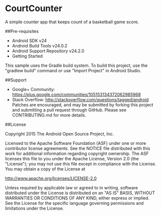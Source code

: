 # CourtCounter
A simple counter app that keeps count of a basketball game score.

##Pre-requisites

- Android SDK v24
- Android Build Tools v24.0.2
- Android Support Repository v24.2.0
- Getting Started

This sample uses the Gradle build system. To build this project, use the "gradlew build" command or use "Import Project" in Android Studio.

##Support

- Google+ Community: https://plus.google.com/communities/105153134372062985968
- Stack Overflow: http://stackoverflow.com/questions/tagged/android
Patches are encouraged, and may be submitted by forking this project and submitting a pull request through GitHub. Please see CONTRIBUTING.md for more details.

##License

Copyright 2015 The Android Open Source Project, Inc.

Licensed to the Apache Software Foundation (ASF) under one or more contributor license agreements. See the NOTICE file distributed with this work for additional information regarding copyright ownership. The ASF licenses this file to you under the Apache License, Version 2.0 (the "License"); you may not use this file except in compliance with the License. You may obtain a copy of the License at

http://www.apache.org/licenses/LICENSE-2.0

Unless required by applicable law or agreed to in writing, software distributed under the License is distributed on an "AS IS" BASIS, WITHOUT WARRANTIES OR CONDITIONS OF ANY KIND, either express or implied. See the License for the specific language governing permissions and limitations under the License.
